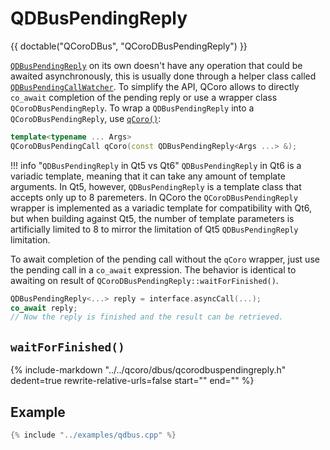 # QDBusPendingReply

 {{ doctable("QCoroDBus", "QCoroDBusPendingReply") }}

[`QDBusPendingReply`][qdoc-qdbuspendingreply] on its own doesn't have any operation that could
be awaited asynchronously, this is usually done through a helper class called
[`QDBusPendingCallWatcher`][qdoc-qdbuspendingcallwatcher]. To simplify the API, QCoro allows to
directly `co_await` completion of the pending reply or use a wrapper class `QCoroDBusPendingReply`.
To wrap a `QDBusPendingReply` into a `QCoroDBusPendingReply`, use [`qCoro()`][qcoro-coro]:

```cpp
template<typename ... Args>
QCoroDBusPendingCall qCoro(const QDBusPendingReply<Args ...> &);
```

!!! info "`QDBusPendingReply` in Qt5 vs Qt6"
    `QDBusPendingReply` in Qt6 is a variadic template, meaning that it can take any amount of template arguments.
    In Qt5, however, `QDBusPendingReply` is a template class that accepts only up to 8 paremeters. In QCoro the
    `QCoroDBusPendingReply` wrapper is implemented as a variadic template for compatibility with Qt6, but when
    building against Qt5, the number of template parameters is artificially limited to 8 to mirror the limitation
    of Qt5 `QDBusPendingReply` limitation.

To await completion of the pending call without the `qCoro` wrapper, just use the pending call
in a `co_await` expression. The behavior is identical to awaiting on result of
`QCoroDBusPendingReply::waitForFinished()`.

```cpp
QDBusPendingReply<...> reply = interface.asyncCall(...);
co_await reply;
// Now the reply is finished and the result can be retrieved.
```

## `waitForFinished()`

{%
    include-markdown "../../qcoro/dbus/qcorodbuspendingreply.h"
        dedent=true
        rewrite-relative-urls=false
        start="<!-- doc-waitForFinished-start -->"
        end="<!-- doc-waitForFinished-end -->"
%}

## Example

```cpp
{% include "../examples/qdbus.cpp" %}
```

[qdoc-qdbuspendingcall]: https://doc.qt.io/qt-5/qdbuspendingcall.html
[qdoc-qdbuspendingreply]: https://doc.qt.io/qt-5/qdbuspendingreply.html
[qdoc-qdbuspendingcallwatcher]: https://doc.qt.io/qt-5/qdbuspendingcallwatcher.html
[qdoc-qdbuspendingcallwatcher-finished]: https://doc.qt.io/qt-5/qdbuspendingcallwatcher.html#finished
[qdoc-qdbusabstractinterface-asyncCall]: https://doc.qt.io/qt-5/qdbusabstractinterface.html#asyncCall-1
[qcoro-coro]: coro.md
